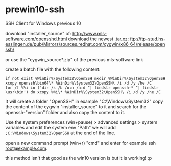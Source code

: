 # prewin10-ssh
SSH Client for Windows previous 10

download "installer_source" of:
http://www.mls-software.com/opensshd.html
download the newest .tar.xz:
ftp://ftp-stud.hs-esslingen.de/pub/Mirrors/sources.redhat.com/cygwin/x86_64/release/openssh/

or use the "cygwin_source*.zip" of the previous mls-software link

create a batch file with the following content:
```
if not exist %WinDir%\System32\OpenSSH mkdir %WinDir%\System32\OpenSSH
xcopy openssh\bin64\* %WinDir%\System32\OpenSSH\ /i /d /y /he /C
for /f %%i in ('dir /s /b /o:n /a:d ^| findstr openssh-* ^| findstr \usr\bin') do xcopy %%i\* %WinDir%\System32\OpenSSH\ /i /d /y /he /C
```

It will create a folder "OpenSSH" in example "C:\Windows\System32"
copy the content of the cygwin "installer_source" to it and search for the openssh-"version" folder and also copy the content to it.

Use the system preferences (win+pause) > advanced settings > system variables and edit the system env "Path"
we will add `;C:\Windows\System32\OpenSSH` at the end of the line.

open a new command prompt (win+r) "cmd" and enter for example ssh root@example.com.


this method isn't that good as the win10 version is but it is working! :p
